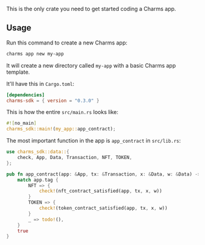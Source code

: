 This is the only crate you need to get started coding a Charms app.

## Usage

Run this command to create a new Charms app:

```sh
charms app new my-app
```

It will create a new directory called `my-app` with a basic Charms app template.

It'll have this in `Cargo.toml`:

```toml
[dependencies]
charms-sdk = { version = "0.3.0" }
```

This is how the entire `src/main.rs` looks like:

```rust
#![no_main]
charms_sdk::main!(my_app::app_contract);
```

The most important function in the app is `app_contract` in `src/lib.rs`:

```rust
use charms_sdk::data::{
    check, App, Data, Transaction, NFT, TOKEN,
};

pub fn app_contract(app: &App, tx: &Transaction, x: &Data, w: &Data) -> bool {
    match app.tag {
        NFT => {
            check!(nft_contract_satisfied(app, tx, x, w))
        }
        TOKEN => {
            check!(token_contract_satisfied(app, tx, x, w))
        }
        _ => todo!(),
    }
    true
}
``` 
